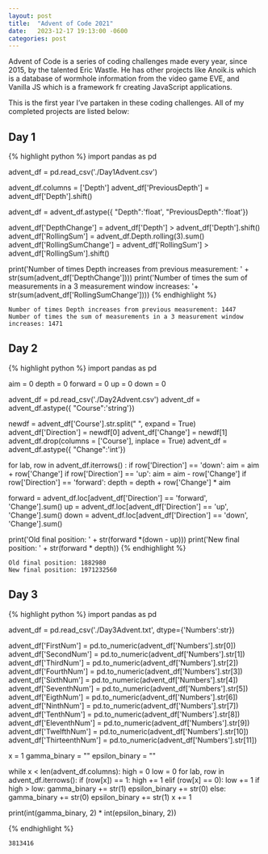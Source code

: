 ```yaml
---
layout: post
title:  "Advent of Code 2021"
date:   2023-12-17 19:13:00 -0600
categories: post
---
```


Advent of Code is a series of coding challenges made every year, since 2015, by the talented Eric Wastle. He has other projects like Anoik.is which is a database of wormhole information from the video game EVE, and Vanilla JS which is a framework fr creating JavaScript applications.

This is the first year I’ve partaken in these coding challenges. All of my completed projects are listed below:

## Day 1

{% highlight python %}
import pandas as pd

advent_df = pd.read_csv('./Day1Advent.csv')

advent_df.columns = ['Depth']
advent_df['PreviousDepth'] = advent_df['Depth'].shift()

advent_df = advent_df.astype({  "Depth":'float',
                                "PreviousDepth":'float'})

advent_df['DepthChange'] = advent_df['Depth'] > advent_df['Depth'].shift()
advent_df['RollingSum'] = advent_df.Depth.rolling(3).sum()
advent_df['RollingSumChange'] = advent_df['RollingSum'] > advent_df['RollingSum'].shift()

print('Number of times Depth increases from previous measurement: ' + str(sum(advent_df['DepthChange'])))
print('Number of times the sum of measurements in a 3 measurement window increases: '+ str(sum(advent_df['RollingSumChange'])))
{% endhighlight %}

```
Number of times Depth increases from previous measurement: 1447
Number of times the sum of measurements in a 3 measurement window increases: 1471
```

## Day 2

{% highlight python %}
import pandas as pd

aim = 0
depth = 0
forward = 0
up = 0
down = 0

advent_df = pd.read_csv('./Day2Advent.csv')
advent_df = advent_df.astype({  "Course":'string'})

newdf = advent_df['Course'].str.split(" ", expand = True)
advent_df['Direction'] = newdf[0]
advent_df['Change'] = newdf[1]
advent_df.drop(columns = ['Course'], inplace = True)
advent_df = advent_df.astype({  "Change":'int'})

for lab, row in advent_df.iterrows() :
    if row['Direction'] == 'down':
        aim = aim + row['Change']
    if row['Direction'] == 'up':
        aim = aim - row['Change']
    if row['Direction'] == 'forward':
        depth = depth + row['Change'] * aim

forward = advent_df.loc[advent_df['Direction'] == 'forward', 'Change'].sum()
up = advent_df.loc[advent_df['Direction'] == 'up', 'Change'].sum()
down = advent_df.loc[advent_df['Direction'] == 'down', 'Change'].sum()

print('Old final position: ' + str(forward *(down - up)))
print('New final position: ' + str(forward * depth))
{% endhighlight %}

```
Old final position: 1882980
New final position: 1971232560
```
## Day 3

{% highlight python %}
import pandas as pd

advent_df = pd.read_csv('./Day3Advent.txt', dtype={'Numbers':str})

advent_df['FirstNum'] = pd.to_numeric(advent_df['Numbers'].str[0])
advent_df['SecondNum'] = pd.to_numeric(advent_df['Numbers'].str[1])
advent_df['ThirdNum'] = pd.to_numeric(advent_df['Numbers'].str[2])
advent_df['FourthNum'] = pd.to_numeric(advent_df['Numbers'].str[3])
advent_df['SixthNum'] = pd.to_numeric(advent_df['Numbers'].str[4])
advent_df['SeventhNum'] = pd.to_numeric(advent_df['Numbers'].str[5])
advent_df['EigthNum'] = pd.to_numeric(advent_df['Numbers'].str[6])
advent_df['NinthNum'] = pd.to_numeric(advent_df['Numbers'].str[7])
advent_df['TenthNum'] = pd.to_numeric(advent_df['Numbers'].str[8])
advent_df['EleventhNum'] = pd.to_numeric(advent_df['Numbers'].str[9])
advent_df['TwelfthNum'] = pd.to_numeric(advent_df['Numbers'].str[10])
advent_df['ThirteenthNum'] = pd.to_numeric(advent_df['Numbers'].str[11])

x = 1
gamma_binary = ""
epsilon_binary = ""

while x < len(advent_df.columns):
    high = 0
    low = 0
    for lab, row in advent_df.iterrows():
        if (row[x]) == 1:
            high += 1
        elif (row[x] == 0):
            low += 1
    if high > low:
        gamma_binary += str(1)
        epsilon_binary += str(0)
    else:
        gamma_binary += str(0)
        epsilon_binary += str(1)
    x += 1

print(int(gamma_binary, 2) * int(epsilon_binary, 2))

{% endhighlight %}

```
3813416
```